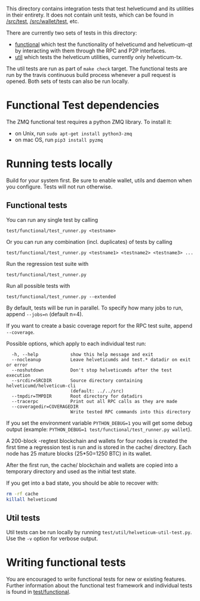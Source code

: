 This directory contains integration tests that test helveticumd and its
utilities in their entirety. It does not contain unit tests, which
can be found in [/src/test](/src/test), [/src/wallet/test](/src/wallet/test),
etc.

There are currently two sets of tests in this directory:

- [functional](/test/functional) which test the functionality of 
helveticumd and helveticum-qt by interacting with them through the RPC and P2P
interfaces.
- [util](test/util) which tests the helveticum utilities, currently only
helveticum-tx.

The util tests are run as part of `make check` target. The functional
tests are run by the travis continuous build process whenever a pull
request is opened. Both sets of tests can also be run locally.

Functional Test dependencies
============================
The ZMQ functional test requires a python ZMQ library. To install it:

- on Unix, run `sudo apt-get install python3-zmq`
- on mac OS, run `pip3 install pyzmq`

Running tests locally
=====================

Build for your system first. Be sure to enable wallet, utils and daemon when you configure. Tests will not run otherwise.

Functional tests
----------------

You can run any single test by calling

    test/functional/test_runner.py <testname>

Or you can run any combination (incl. duplicates) of tests by calling

    test/functional/test_runner.py <testname1> <testname2> <testname3> ...

Run the regression test suite with

    test/functional/test_runner.py

Run all possible tests with

    test/functional/test_runner.py --extended

By default, tests will be run in parallel. To specify how many jobs to run,
append `--jobs=n` (default n=4).

If you want to create a basic coverage report for the RPC test suite, append `--coverage`.

Possible options, which apply to each individual test run:

```
  -h, --help            show this help message and exit
  --nocleanup           Leave helveticumds and test.* datadir on exit or error
  --noshutdown          Don't stop helveticumds after the test execution
  --srcdir=SRCDIR       Source directory containing helveticumd/helveticum-cli
                        (default: ../../src)
  --tmpdir=TMPDIR       Root directory for datadirs
  --tracerpc            Print out all RPC calls as they are made
  --coveragedir=COVERAGEDIR
                        Write tested RPC commands into this directory
```

If you set the environment variable `PYTHON_DEBUG=1` you will get some debug
output (example: `PYTHON_DEBUG=1 test/functional/test_runner.py wallet`).

A 200-block -regtest blockchain and wallets for four nodes
is created the first time a regression test is run and
is stored in the cache/ directory. Each node has 25 mature
blocks (25*50=1250 BTC) in its wallet.

After the first run, the cache/ blockchain and wallets are
copied into a temporary directory and used as the initial
test state.

If you get into a bad state, you should be able
to recover with:

```bash
rm -rf cache
killall helveticumd
```

Util tests
----------

Util tests can be run locally by running `test/util/helveticum-util-test.py`. 
Use the `-v` option for verbose output.

Writing functional tests
========================

You are encouraged to write functional tests for new or existing features.
Further information about the functional test framework and individual 
tests is found in [test/functional](/test/functional).
